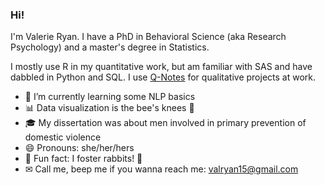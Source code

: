 ### Hi!

I'm Valerie Ryan. I have a PhD in Behavioral Science (aka Research Psychology) and a master's degree in Statistics.

I mostly use R in my quantitative work, but am familiar with SAS and have dabbled in Python and SQL. I use [Q-Notes](https://wwwn.cdc.gov/qnotes/About.aspx) for qualitative projects at work.


- 🧠 I’m currently learning some NLP basics
- 📊 Data visualization is the bee's knees 🐝
- 🎓 My dissertation was about men involved in primary prevention of domestic violence
- 😄 Pronouns: she/her/hers
- 👻 Fun fact: I foster rabbits! 🐇
- ✉ Call me, beep me if you wanna reach me: valryan15@gmail.com
